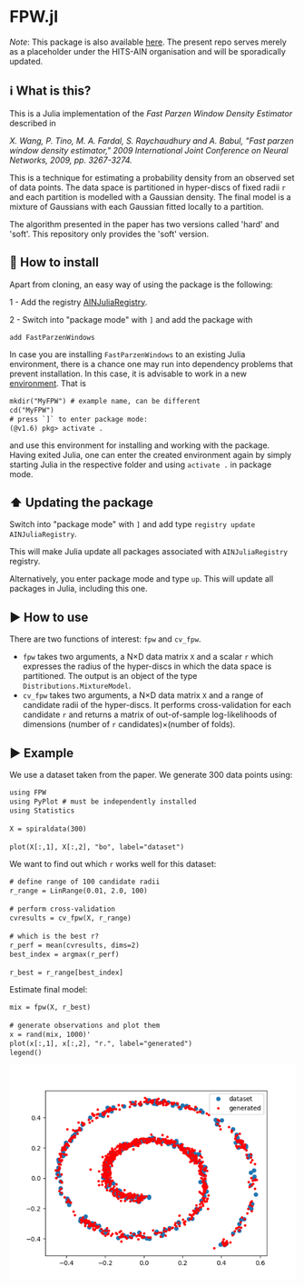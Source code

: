 # FPW.jl

*Note*: This package is also available [here](https://github.com/ngiann/FastParzenWindows.jl/). The present repo serves merely as a placeholder under the HITS-AIN organisation and will be sporadically updated.

## ℹ What is this?

This is a Julia implementation of the *Fast Parzen Window Density Estimator* described in 

*X. Wang, P. Tino, M. A. Fardal, S. Raychaudhury and A. Babul, "Fast parzen window density estimator," 2009 International Joint Conference on Neural Networks, 2009, pp. 3267-3274.*

This is a technique for estimating a probability density from an observed set of data points. The data space is partitioned in hyper-discs of fixed radii `r` and each partition is modelled with a Gaussian density.  The final model is a mixture of Gaussians with each Gaussian fitted locally to a partition.


The algorithm presented in the paper has two versions called 'hard' and 'soft'.  This repository only provides the 'soft' version.


## 💾 How to install

Apart from cloning, an easy way of using the package is the following:

1 - Add the registry [AINJuliaRegistry](https://github.com/HITS-AIN/FPW).

2 - Switch into "package mode" with ```]``` and add the package with
```
add FastParzenWindows
```


In case you are installing `FastParzenWindows` to an existing Julia environment, there is a chance one may run into dependency problems that prevent installation. In this case, it is advisable to work in a new [environment](https://pkgdocs.julialang.org/v1/environments/). That is
```
mkdir("MyFPW") # example name, can be different
cd("MyFPW")
# press `]` to enter package mode:
(@v1.6) pkg> activate .
```
and use this environment for installing and working with the package.
Having exited Julia, one can enter the created environment again by simply starting Julia in the respective folder and using `activate .` in package mode.

## ⬆ Updating the package

Switch into "package mode" with ```]``` and add type ```registry update AINJuliaRegistry```. 

This will make Julia update all packages associated with ```AINJuliaRegistry``` registry. 

Alternatively, you enter package mode and type ```up```. This will update all packages in Julia, including this one.


## ▶ How to use

There are two functions of interest: `fpw` and `cv_fpw`.

- `fpw` takes two arguments, a N×D data matrix `X` and a scalar `r` which expresses the radius of the hyper-discs in which the data space is partitioned. The output is an object of the type `Distributions.MixtureModel`.
- `cv_fpw` takes two arguments, a N×D data matrix `X` and a range of candidate radii of the hyper-discs. It performs cross-validation for each candidate `r` and returns a matrix of out-of-sample log-likelihoods of dimensions (number of `r` candidates)×(number of folds).



## ▶ Example

We use a dataset taken from the paper. We generate 300 data points using:
```
using FPW
using PyPlot # must be independently installed
using Statistics

X = spiraldata(300)

plot(X[:,1], X[:,2], "bo", label="dataset")
```

We want to find out which `r` works well for this dataset:
```
# define range of 100 candidate radii
r_range = LinRange(0.01, 2.0, 100)

# perform cross-validation
cvresults = cv_fpw(X, r_range)

# which is the best r?
r_perf = mean(cvresults, dims=2)
best_index = argmax(r_perf)

r_best = r_range[best_index]
```

Estimate final model:
```
mix = fpw(X, r_best)

# generate observations and plot them
x = rand(mix, 1000)'
plot(x[:,1], x[:,2], "r.", label="generated")
legend()

```

![Spiral example](spiral.png)
